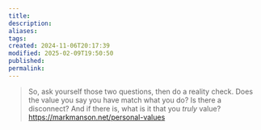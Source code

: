 ```yaml
---
title: 
description: 
aliases: 
tags: 
created: 2024-11-06T20:17:39
modified: 2025-02-09T19:50:50
published: 
permalink: 
---
```


> So, ask yourself those two questions, then do a reality check. Does the value you say you have match what you do? Is there a disconnect? And if there is, what is it that you _truly_ value?
https://markmanson.net/personal-values
